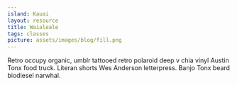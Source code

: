 ```yaml
---
island: Kauai
layout: resource
title: Waialeale
tags: classes
picture: assets/images/blog/fill.png
---
```


Retro occupy organic, umblr tattooed retro polaroid deep v chia vinyl Austin Tonx food truck. Literan shorts Wes Anderson letterpress. Banjo Tonx beard biodiesel narwhal.
